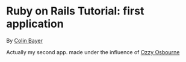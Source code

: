 # Ruby on Rails Tutorial: first application

By [Colin Bayer](http://www.colinbayer.com)

Actually my second app. made under the influence of [Ozzy Osbourne](http://en.wikipedia.org/wiki/Ozzy_Osbourne)
